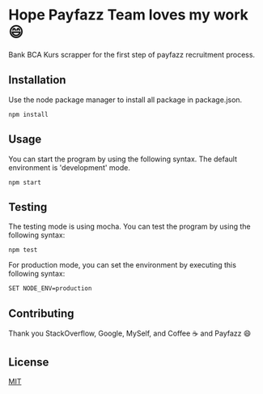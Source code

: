 # Hope Payfazz Team loves my work :smile:

Bank BCA Kurs scrapper for the first step of payfazz recruitment process.


## Installation

Use the node package manager to install all package in package.json.

```
npm install
```

## Usage
You can start the program by using the following syntax. The default environment is 'development' mode.
```
npm start
```

## Testing
The testing mode is using mocha. You can test the program by using the following syntax:
```
npm test
```

For production mode, you can set the environment by executing this following syntax:
```
SET NODE_ENV=production
```


## Contributing
Thank you StackOverflow, Google, MySelf, and Coffee :coffee: and Payfazz :smile:

## License
[MIT](https://choosealicense.com/licenses/mit/)